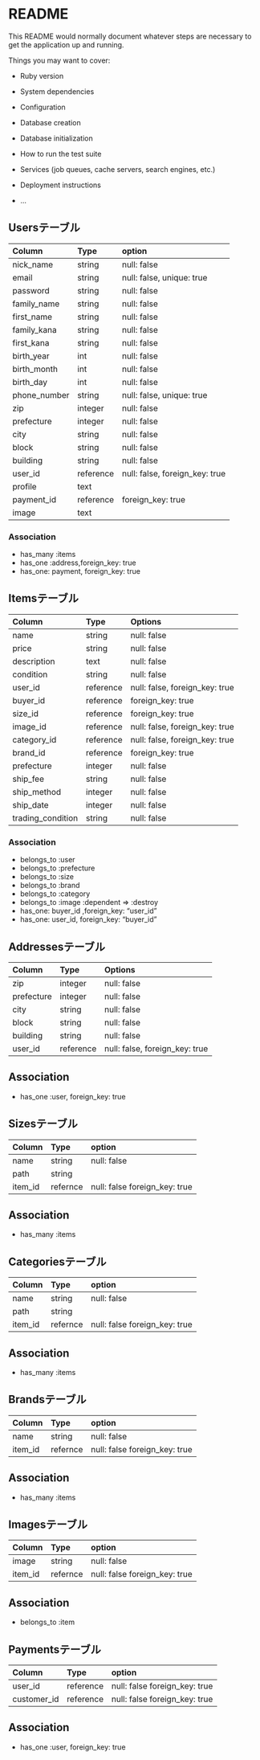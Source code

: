 # README

This README would normally document whatever steps are necessary to get the
application up and running.

Things you may want to cover:

* Ruby version

* System dependencies

* Configuration

* Database creation

* Database initialization

* How to run the test suite

* Services (job queues, cache servers, search engines, etc.)

* Deployment instructions

* ...


## Usersテーブル
| Column         | Type        | option                         |
|:---------------|:------------|:-------------------------------|
| nick_name      | string      | null: false                    |
| email          | string      | null: false, unique: true      |
| password       | string      | null: false                    |
| family_name    | string      | null: false                    |
| first_name     | string      | null: false                    |
| family_kana    | string      | null: false                    |
| first_kana     | string      | null: false                    |
| birth_year     | int         | null: false                    |
| birth_month    | int         | null: false                    |
| birth_day      | int         | null: false                    |
| phone_number   | string      | null: false, unique: true      |
| zip            | integer     | null: false                    |
| prefecture     | integer     | null: false                    |
| city           | string      | null: false                    |
| block          | string      | null: false                    |
| building       | string      | null: false                    |
| user_id        | reference   | null: false, foreign_key: true |
| profile        | text        |                                |
| payment_id     | reference   | foreign_key: true              |
| image          | text        |                                |

### Association
- has_many :items
- has_one :address,foreign_key: true
- has_one: payment, foreign_key: true



## Itemsテーブル
| Column            | Type      | Options                        |
|:------------------|:----------|:-------------------------------|
| name              | string    | null: false                    |
| price             | string    | null: false                    |
| description       | text      | null: false                    |
| condition         | string    | null: false                    |
| user_id           | reference | null: false, foreign_key: true |
| buyer_id          | reference | foreign_key: true              |
| size_id           | reference | foreign_key: true              |
| image_id          | reference | null: false, foreign_key: true |
| category_id       | reference | null: false, foreign_key: true |
| brand_id          | reference | foreign_key: true              |
| prefecture        | integer   | null: false                    |
| ship_fee          | string    | null: false                    |
| ship_method       | integer   | null: false                    |
| ship_date         | integer   | null: false                    |
| trading_condition | string    | null: false                    |


### Association
- belongs_to :user
- belongs_to :prefecture
- belongs_to :size
- belongs_to :brand
- belongs_to :category
- belongs_to :image :dependent => :destroy
- has_one: buyer_id ,foreign_key: “user_id”
- has_one: user_id, foreign_key: “buyer_id”


## Addressesテーブル
| Column           | Type      | Options                        |
|:-----------------|:----------|:-------------------------------|
| zip              | integer   | null: false                    |
| prefecture       | integer   | null: false                    |
| city             | string    | null: false                    |
| block            | string    | null: false                    |
| building         | string    | null: false                    |
| user_id          | reference | null: false, foreign_key: true |

## Association
- has_one :user, foreign_key: true


## Sizesテーブル
| Column         | Type        | option                        |
|:---------------|:------------|:------------------------------|
| name           | string      | null: false                   |
| path           | string      |                               |
| item_id        | refernce    | null: false foreign_key: true |

## Association
- has_many :items


## Categoriesテーブル
| Column         | Type        | option                        |
|:---------------|:------------|:------------------------------|
| name           | string      | null: false                   |
| path           | string      |                               |
| item_id        | refernce    | null: false foreign_key: true |

## Association
- has_many :items


## Brandsテーブル
| Column         | Type        | option                        |
|:---------------|:------------|:------------------------------|
| name           | string      | null: false                   |
| item_id        | refernce    | null: false foreign_key: true |

## Association
- has_many :items


## Imagesテーブル
| Column         | Type        | option                        |
|:---------------|:------------|:------------------------------|
| image          | string      | null: false                   |
| item_id        | refernce    | null: false foreign_key: true |

## Association
- belongs_to :item


## Paymentsテーブル
| Column         | Type        | option                        |
|:---------------|:------------|:------------------------------|
| user_id        | reference   | null: false foreign_key: true |
| customer_id    | reference   | null: false foreign_key: true |

## Association
- has_one :user, foreign_key: true
